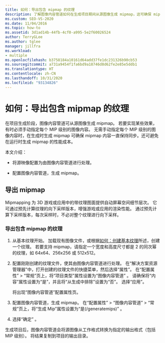 ```yaml
---
title: 如何：导出包含 mipmap 的纹理
description: 了解图像内容管道如何在生成项目期间从源图像生成 mipmap，这可确保 mipmap 永远保持同步。
ms.custom: SEO-VS-2020
ms.date: 11/04/2016
ms.topic: how-to
ms.assetid: 3d1ad14b-44fb-4cf0-a995-5e2f60026524
author: TerryGLee
ms.author: tglee
manager: jillfra
ms.workload:
- multiple
ms.openlocfilehash: b3758184a10161d64add37fe1dc231326b90cb53
ms.sourcegitcommit: a731a9454f1fa6bd9a18746d8d62fe2e85e5ddb1
ms.translationtype: HT
ms.contentlocale: zh-CN
ms.lasthandoff: 10/31/2020
ms.locfileid: "93134826"
---
```

# <a name="how-to-export-a-texture-that-contains-mipmaps"></a>如何：导出包含 mipmap 的纹理

在项目生成阶段，图像内容管道可从源图像生成 mipmap。 若要实现某些效果，有时必须手动指定每个 MIP 级别的图像内容。 无需手动指定每个 MIP 级别的图像内容时，在生成时生成 mipmap 可确保 mipmap 内容一直保持同步。还可避免在运行时生成 mipmap 的性能成本。

本文介绍：

- 将源映像配置为由图像内容管道进行处理。

- 配置图像内容管道，生成 mipmap。

## <a name="export-mipmaps"></a>导出 mipmap

Mipmapping 为 3D 游戏或应用中的带纹理图面提供自动屏幕空间细节层次。 它可通过预先计算纹理的向下采样版本，增强游戏或应用的渲染性能。 通过预先计算下采样版本，每次采样时，不必对整个纹理进行向下采样。

### <a name="to-export-a-texture-that-has-mipmaps"></a>导出包含 mipmap 的纹理

1. 从基本纹理开始。 加载现有图像文件，或根据[如何：创建基本纹理](../designers/how-to-create-a-basic-texture.md)所述，创建一个纹理。 若要支持 mipmap，请指定一个宽度和高度尺寸都是 2 的同次幂的纹理，如 64x64、256x256 或 512x512。

2. 配置刚刚创建的纹理文件，使其由图像内容管道进行处理。 在“解决方案资源管理器”中，打开创建的纹理文件的快捷菜单，然后选择“属性”。 在“配置属性” > “常规”页上，将“项目类型”属性设置为“图像内容管道”   。 请确保将“内容”属性设置为“是”，并且将“从生成中排除”设置为“否”。 选择“应用”。

   将出现“图像内容管道”配置属性页。

3. 配置图像内容管道，生成 mipmap。 在“配置属性” > “图像内容管道” > “常规”页上，将“生成 Mip”属性设置为“是(/generatemips)”    。

4. 选择“确定”  。

生成项目后，图像内容管道会将源图像从工作格式转换为指定的输出格式（包括 MIP 级别）。 将结果复制到项目的输出目录。
